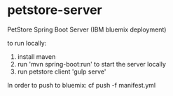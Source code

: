 # petstore-server
PetStore Spring Boot Server (IBM bluemix deployment)

to run locally:
1. install maven
2. run 'mvn spring-boot:run' to start the server locally
3. run petstore client 'gulp serve'

In order to push to bluemix: cf push -f manifest.yml
